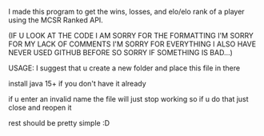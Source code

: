 I made this program to get the wins, losses, and elo/elo rank of a player using the MCSR Ranked API. 

(IF U LOOK AT THE CODE I AM SORRY FOR THE FORMATTING I'M SORRY FOR MY LACK OF COMMENTS I'M SORRY FOR EVERYTHING 
   I ALSO HAVE NEVER USED GITHUB BEFORE SO SORRY IF SOMETHING IS BAD...)

USAGE:
I suggest that u create a new folder and place this file in there

install java 15+ if you don't have it already

if u enter an invalid name the file will just stop working so if u do that just close and reopen it

rest should be pretty simple :D
